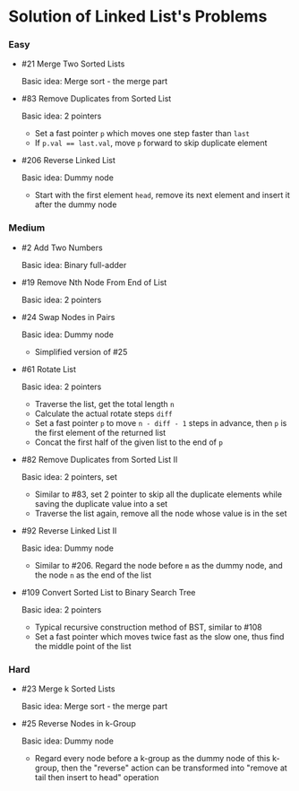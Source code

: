 # Solution of Linked List's Problems

### Easy

- \#21 Merge Two Sorted Lists

  Basic idea: Merge sort - the merge part

- \#83 Remove Duplicates from Sorted List

  Basic idea: 2 pointers

  - Set a fast pointer `p` which moves one step faster than `last`
  - If `p.val == last.val`, move `p` forward to skip duplicate element

- \#206 Reverse Linked List

  Basic idea: Dummy node

  - Start with the first element `head`, remove its next element and insert it after the dummy node

### Medium

- \#2 Add Two Numbers

  Basic idea: Binary full-adder

- \#19 Remove Nth Node From End of List

  Basic idea: 2 pointers

- \#24 Swap Nodes in Pairs

  Basic idea: Dummy node

  - Simplified version of #25

- \#61 Rotate List

  Basic idea: 2 pointers

  - Traverse the list, get the total length `n`
  - Calculate the actual rotate steps `diff`
  - Set a fast pointer `p` to move `n - diff - 1` steps in advance, then `p` is the first element of the returned list
  - Concat the first half of the given list to the end of `p`

- \#82 Remove Duplicates from Sorted List II

  Basic idea: 2 pointers, set

  - Similar to #83, set 2 pointer to skip all the duplicate elements while saving the duplicate value into a set
  - Traverse the list again, remove all the node whose value is in the set

- \#92 Reverse Linked List II

  Basic idea: Dummy node

  - Similar to #206. Regard the node before `m` as the dummy node, and the node `n` as the end of the list

- \#109 Convert Sorted List to Binary Search Tree

  Basic idea: 2 pointers

  - Typical recursive construction method of BST, similar to #108
  - Set a fast pointer which moves twice fast as the slow one, thus find the middle point of the list

### Hard

- \#23 Merge k Sorted Lists

  Basic idea: Merge sort - the merge part

- \#25 Reverse Nodes in k-Group

  Basic idea: Dummy node

  - Regard every node before a k-group as the dummy node of this k-group, then the "reverse" action can be transformed into "remove at tail then insert to head" operation